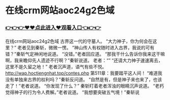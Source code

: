 # 在线crm网站aoc24g2色域

### <a href="https://https://github.com/lourv/hair/issues/1">👉👉👉♥♥点此进入♥观看入口👈👉👉</a>

在线crm网站aoc24g2色域
古界这一代的守墓人。
    “大力神子，你为何会在这里？”
    老者见到秦斩，微微一愣。
    “神山传人有权随时进入古界，我说的可有错？”秦斩气定神闲地说道。
    “没错。”老者回应道。
    “那我干什么告诉你我来这干嘛啊，我来瞻仰先人遗迹不行啊？”秦斩说道。
    老者：“”
    “还请大力神子速速离去，这里不是久留之地！”
    老者沉声道，语气有些不悦。
http://wap.hoctiengnhat.top/contes.php
第511章：我要踏平这人间！
    “难道我没有单独来古界的权利吗？”秦斩反问道。
    “自然是有，但是神子来也来了，也该走了！”老者说道。
    “你发现了什么？”
    秦斩盯着老者浑浊的眼睛沉声说道。
    “老朽觉得神子的行为令人费解。”老者说道。
    “我想要突破五气境！”秦斩说
